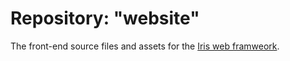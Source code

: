 # Repository: "website"

The front-end source files and assets for the [Iris web framweork](https://github.com/kataras/iris).
